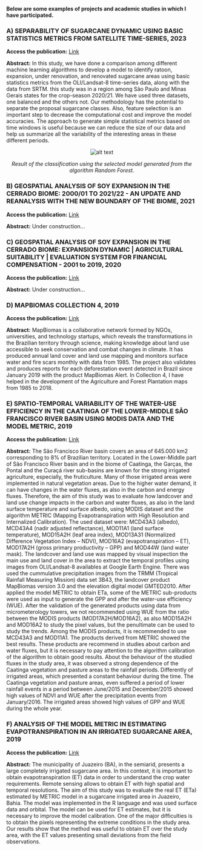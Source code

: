 **Below are some examples of projects and academic studies in which I have participated.**

### A) SEPARABILITY OF SUGARCANE DYNAMIC USING BASIC STATISTICS METRICS FROM SATELLITE TIME-SERIES, 2023

**Access the publication:** [Link](https://proceedings.science/sbsr-2023/papers/separability-of-sugarcane-dynamic-using-basic-statistics-metrics-from-satellite?lang=en) 

**Abstract:**
In this study, we have done a comparison among different machine learning algorithms to develop a model to identify ratoon, expansion, under renovation, and renovated
sugarcane areas using basic statistics metrics from the OLI/Landsat-8 time-series data, along with the data from SRTM. this study was in a region among São Paulo and Minas Gerais states for the crop-season 2020/21. We have used three datasets, one balanced and the others not. Our methodology has the potential to separate the proposal sugarcane classes. Also, feature selection is an important step to decrease the computational cost and improve the model accuracies. The approach to generate simple statistical metrics based on time windows is useful because we can reduce the size of our data and help us summarize all the variability of the interesting areas in these different periods.

<div align="center">

![alt text](https://github.com/nrfsilva/portfolio/assets/44679103/62d77dec-d698-4e6c-b01e-9670240889ef)

*Result of the classification using the selected model generated from the algorithm Random Forest.*
</div>

### B) GEOSPATIAL ANALYSIS OF SOY EXPANSION IN THE CERRADO BIOME: 2000/01 TO 2021/22 - AN UPDATE AND REANALYSIS WITH THE NEW BOUNDARY OF THE BIOME, 2021

**Access the publication:** [Link](https://agrosatelite.com.br/static/img/cases/pdf/en/relatorio_ccm_exp_us.pdf) 

**Abstract:**
Under construction...

### C) GEOSPATIAL ANALYSIS OF SOY EXPANSION IN THE CERRADO BIOME: EXPANSION DYNAMIC | AGRICULTURAL SUITABILITY | EVALUATION SYSTEM FOR FINANCIAL COMPENSATION - 2001 to 2019, 2020

**Access the publication:** [Link](https://agrosatelite.com.br/static/img/cases/pdf/en/relatorio_ccm_us.pdf) 

**Abstract:**
Under construction...

### D) MAPBIOMAS COLLECTION 4, 2019

**Access the publication:** [Link](https://brasil.mapbiomas.org/en/) 

**Abstract:**
MapBiomas is a collaborative network formed by NGOs, universities, and technology startups, which reveals the transformations in the Brazilian territory through science, making knowledge about land use accessible to seek conservation and combat changes in climate. It has produced annual land cover and land use mapping and monitors surface water and fire scars monthly with data from 1985. The project also validates and produces reports for each deforestation event detected in Brazil since January 2019 with the product MapBiomas Alert. In Collection 4, I have helped in the development of the Agriculture and Forest Plantation maps from 1985 to 2018.

### E) SPATIO-TEMPORAL VARIABILITY OF THE WATER-USE EFFICIENCY IN THE CAATINGA OF THE LOWER-MIDDLE SÃO FRANCISCO RIVER BASIN USING MODIS DATA AND THE MODEL METRIC, 2019

**Access the publication:** [Link](http://mtc-m21c.sid.inpe.br/rep/sid.inpe.br/mtc-m21c/2019/03.30.15.03?mirror=urlib.net/www/2017/11.22.19.04.03&metadatarepository=sid.inpe.br/mtc-m21c/2019/03.30.15.03.28) 

**Abstract:**
The São Francisco River basin covers an area of 645.000 km2 corresponding to 8% of Brazilian territory. Located in the Lower-Middle part of São Francisco River basin and in the biome of Caatinga, the Garças, the Pontal and the Curaçá river sub-basins are known for the strong irrigated agriculture, especially, the fruticulture. Many of those irrigated areas were implemented in natural vegetation areas. Due to the higher water demand, it can have changes in the water fluxes, as also in the carbon and energy fluxes. Therefore, the aim of this study was to evaluate how landcover and land use change impacts in the carbon and water fluxes, as also in the land surface temperature and surface albedo, using MODIS dataset and the algorithm METRIC (Mapping Evapotranspiration with High Resolution and Internalized Calibration). The used dataset were: MCD43A3 (albedo), MCD43A4 (nadir adjusted reflectance), MOD11A1 (land surface temperature), MOD15A2H (leaf area index), MOD13A31 (Normalized Difference Vegetation Index – NDVI), MOD16A2 (evapotranspiration – ET), MOD17A2H (gross primary productivity – GPP) and MOD44W (land water mask). The landcover and land use was mapped by visual inspection the main use and land cover in the area to extract the temporal profiles using images from OLI/Landsat-8 availables at Google Earth Engine. There was used the cummulative precipitation images from the TRMM (Tropical Rainfall Measuring Mission) data set 3B43, the landcover product MapBiomas version 3.0 and the elevation digital model GMTED2010. After applied the model METRIC to obtain ETa, some of the METRIC sub-products were used as input to generate the GPP and after the water-use efficiency (WUE). After the validation of the generated products using data from micrometerology towers, we not recommended using WUE from the ratio between the MODIS products (MOD17A2H/MOD16A2), as also MOD15A2H and MOD16A2 to study the pixel values, but the penultimate can be used to study the trends. Among the MODIS products, it is recommended to use MCD43A3 and MOD11A1. The products derived from METRIC showed the best results. These products are recommend in studies about carbon and water fluxes, but it is necessary to pay attention to the algorithm calibration of the algorithm to obtain good results. About the behaviour of the studied fluxes in the study area, it was observed a strong dependence of the Caatinga vegetation and pasture areas to the rainfall periods. Differently of irrigated areas, which presented a constant behaviour during the time. The Caatinga vegetation and pasture areas, even suffered a period of lower rainfall events in a period between June/2015 and December/2015 showed high values of NDVI and WUE after the precipitation events from January/2016. The irrigated areas showed high values of GPP and WUE during the whole year.

### F) ANALYSIS OF THE MODEL METRIC IN ESTIMATING EVAPOTRANSPIRATION IN AN IRRIGATED SUGARCANE AREA, 2019

**Access the publication:** [Link](https://proceedings.science/sbsr-2019/trabalhos/analise-do-modelo-metric-na-estimativa-da-evapotranspiracao-em-area-de-cana-de-a?lang=pt-br) 

**Abstract:**
The municipality of Juazeiro (BA), in the semiarid, presents a large completely irrigated sugarcane area. In this context, it is important to obtain evapotranspiration (ET) data in
order to understand the crop water requirements. Remote sensing allows to obtain ET with high spatial and temporal resolutions. The aim of this study was to evaluate the real
ET (ETa) estimated by METRIC model in a sugarcane irrigated area in Juazeiro, Bahia. The model was implemented in the R language and was used surface data and orbital. The model can be used for ET estimates, but it is necessary to improve the model calibration. One of the major difficulties is to obtain the pixels representing the extreme conditions in the study area. Our results show that the method was useful to obtain ET over the study area, with the ET values presenting small deviations from the field observations.

